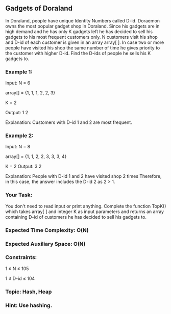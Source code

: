 ## Gadgets of Doraland 
In Doraland, people have unique Identity Numbers called D-id. Doraemon owns the most popular gadget shop in Doraland. Since his gadgets are in high demand and he has only K gadgets left he has decided to sell his gadgets to his most frequent customers only. N customers visit his shop and D-id of each customer is given in an array array[ ]. 
In case two or more people have visited his shop the same number of time he gives priority to the customer with higher D-id. Find the D-ids of people he sells his K gadgets to.

### Example 1:
Input:
N = 6

array[] = {1, 1, 1, 2, 2, 3}

K = 2

Output:  1 2

Explanation: Customers with D-id 1 and 2 are most frequent.

### Example 2:

Input:
N = 8

array[] = {1, 1, 2, 2, 3, 3, 3, 4}

K = 2
Output: 3 2

Explanation: People with D-id 1 and 2 have visited shop 2 times Therefore, in this case, the answer includes the D-id 2 as 2 > 1.

### Your Task:
You don't need to read input or print anything.
Complete the function TopK() which takes array[ ] and integer K as input parameters and returns an array containing D-id of customers he has decided to sell his gadgets to.

### Expected Time Complexity: O(N)
### Expected Auxiliary Space: O(N)

### Constraints:
1 ≤ N ≤ 105

1 ≤ D-id ≤ 104

### Topic: Hash, Heap

### Hint: Use hashing.

